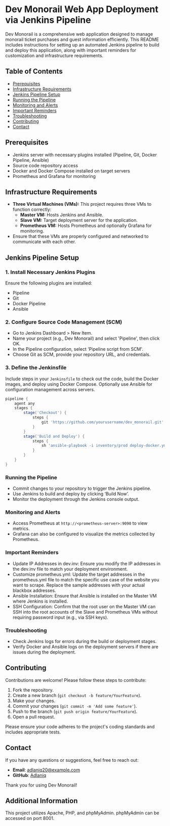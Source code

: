 # Dev Monorail Web App Deployment via Jenkins Pipeline

Dev Monorail is a comprehensive web application designed to manage monorail ticket purchases and guest information efficiently. This README includes instructions for setting up an automated Jenkins pipeline to build and deploy this application, along with important reminders for customization and infrastructure requirements.

## Table of Contents

- [Prerequisites](#prerequisites)
- [Infrastructure Requirements](#infrastructure-requirements)
- [Jenkins Pipeline Setup](#jenkins-pipeline-setup)
- [Running the Pipeline](#running-the-pipeline)
- [Monitoring and Alerts](#monitoring-and-alerts)
- [Important Reminders](#important-reminders)
- [Troubleshooting](#troubleshooting)
- [Contributing](#contributing)
- [Contact](#contact)

## Prerequisites

- Jenkins server with necessary plugins installed (Pipeline, Git, Docker Pipeline, Ansible)
- Source code repository access
- Docker and Docker Compose installed on target servers
- Prometheus and Grafana for monitoring

## Infrastructure Requirements

- **Three Virtual Machines (VMs):** This project requires three VMs to function correctly:
  - **Master VM:** Hosts Jenkins and Ansible.
  - **Slave VM:** Target deployment server for the application.
  - **Prometheus VM:** Hosts Prometheus and optionally Grafana for monitoring.
- Ensure that these VMs are properly configured and networked to communicate with each other.

## Jenkins Pipeline Setup

### 1. Install Necessary Jenkins Plugins

Ensure the following plugins are installed:
- Pipeline
- Git
- Docker Pipeline
- Ansible

### 2. Configure Source Code Management (SCM)

- Go to Jenkins Dashboard > New Item.
- Name your project (e.g., Dev Monorail) and select 'Pipeline', then click OK.
- In the Pipeline configuration, select 'Pipeline script from SCM'.
- Choose Git as SCM, provide your repository URL, and credentials.

### 3. Define the Jenkinsfile

Include steps in your `Jenkinsfile` to check out the code, build the Docker images, and deploy using Docker Compose. Optionally use Ansible for configuration management across servers.

```groovy
pipeline {
    agent any
    stages {
        stage('Checkout') {
            steps {
                git 'https://github.com/yourusername/dev_monorail.git'
            }
        }
        stage('Build and Deploy') {
            steps {
                sh 'ansible-playbook -i inventory/prod deploy-docker.yml'
            }
        }
    }
}
```
### Running the Pipeline

- Commit changes to your repository to trigger the Jenkins pipeline.
- Use Jenkins to build and deploy by clicking ‘Build Now’.
- Monitor the deployment through the Jenkins console output.

### Monitoring and Alerts

- Access Prometheus at `http://<prometheus-server>:9090` to view metrics.
- Grafana can also be configured to visualize the metrics collected by Prometheus.

### Important Reminders

- Update IP Addresses in dev.inv: Ensure you modify the IP addresses in the dev.inv file to match your deployment environment.
- Customize prometheus.yml: Update the target addresses in the prometheus.yml file to match the specific use case of the website you want to scrape. Replace the sample addresses with your actual blackbox addresses.
- Ansible Installation: Ensure that Ansible is installed on the Master VM where Jenkins is installed.
- SSH Configuration: Confirm that the root user on the Master VM can SSH into the root accounts of the Slave and Prometheus VMs without requiring password input (e.g., via SSH keys).

### Troubleshooting

- Check Jenkins logs for errors during the build or deployment stages.
- Verify Docker and Ansible logs on the deployment servers if there are issues during the deployment.

## Contributing

Contributions are welcome! Please follow these steps to contribute:

1. Fork the repository.
2. Create a new branch (`git checkout -b feature/YourFeature`).
3. Make your changes.
4. Commit your changes (`git commit -m 'Add some feature'`).
5. Push to the branch (`git push origin feature/YourFeature`).
6. Open a pull request.

Please ensure your code adheres to the project's coding standards and includes appropriate tests.

## Contact

If you have any questions or suggestions, feel free to reach out:

- **Email**: adlaniq20@example.com
- **GitHub**: [Adlaniq](https://github.com/Adlaniq)

Thank you for using Dev Monorail!

## Additional Information

This project utilizes Apache, PHP, and phpMyAdmin. phpMyAdmin can be accessed on port 8001.
